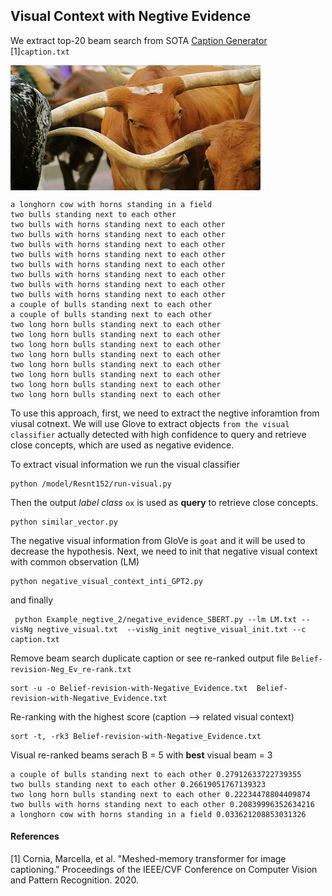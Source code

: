 ## Visual Context with Negtive Evidence

We extract top-20 beam search from SOTA [Caption Generator](https://github.com/aimagelab/meshed-memory-transformer)  [1]``caption.txt``


<img align="center" width="400" height="200" src="COCO_val2014_000000235692.jpg">


````
a longhorn cow with horns standing in a field
two bulls standing next to each other	 
two bulls with horns standing next to each other	 
two bulls with horns standing next to each other	 
two bulls with horns standing next to each other	 
two bulls with horns standing next to each other	 
two bulls with horns standing next to each other	 
two bulls with horns standing next to each other	 
two bulls with horns standing next to each other	 
two bulls with horns standing next to each other	 
a couple of bulls standing next to each other	 
a couple of bulls standing next to each other	 
two long horn bulls standing next to each other	 
two long horn bulls standing next to each other	 
two long horn bulls standing next to each other	 
two long horn bulls standing next to each other
two long horn bulls standing next to each other	
two long horn bulls standing next to each other
two long horn bulls standing next to each other
two long horn bulls standing next to each other
```` 

To use this approach, first, we need to extract the negtive inforamtion from viusal cotnext. We will use Glove to extract objects ``from the visual classifier``  actually detected with high confidence to query and retrieve close concepts, which are used as negative evidence. 

To extract visual information we run the visual classifier  
```
python /model/Resnt152/run-visual.py 
``` 
Then the output _label class_ ``ox`` is used as **query** to retrieve close concepts. 

```  
python similar_vector.py
``` 

The negative visual information from GloVe is ``goat`` and  it will be used to decrease the hypothesis. Next, we need to init that negative visual context with common observation (LM) 

``` 
python negative_visual_context_inti_GPT2.py
```

and finally 
``` 
 python Example_negtive_2/negative_evidence_SBERT.py --lm LM.txt --visNg negtive_visual.txt  --visNg_init negtive_visual_init.txt --c caption.txt
```

Remove beam search duplicate caption or see re-ranked output file ``Belief-revision-Neg_Ev_re-rank.txt`` 
```
sort -u -o Belief-revision-with-Negative_Evidence.txt  Belief-revision-with-Negative_Evidence.txt
```
Re-ranking with the highest score (caption --> related visual context)
```
sort -t, -rk3 Belief-revision-with-Negative_Evidence.txt
```


Visual re-ranked beams serach  B = 5 with **best** visual beam = 3 

``` 
a couple of bulls standing next to each other 0.27912633722739355
two bulls standing next to each other 0.26619051767139323
two long horn bulls standing next to each other 0.22234478804409874
two bulls with horns standing next to each other 0.20839996352634216
a longhorn cow with horns standing in a field 0.033621208853031326
```

#### References
[1] Cornia, Marcella, et al. "Meshed-memory transformer for image captioning." Proceedings of the IEEE/CVF Conference on Computer Vision and Pattern Recognition. 2020.
